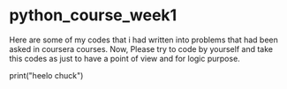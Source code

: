# python_course_week1
Here are some of my codes that i had written into problems that had been asked in coursera courses. Now, Please try to code by yourself and take this codes as just to have a point of view and  for logic purpose.

print("heelo chuck")
